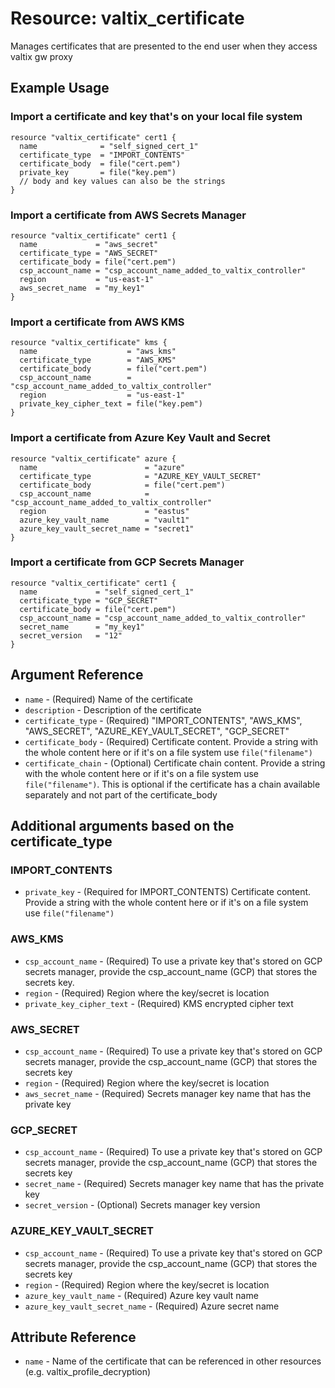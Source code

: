 # Resource: valtix_certificate
Manages certificates that are presented to the end user when they access valtix gw proxy

## Example Usage

### Import a certificate and key that's on your local file system
```hcl
resource "valtix_certificate" cert1 {
  name              = "self_signed_cert_1"
  certificate_type  = "IMPORT_CONTENTS"
  certificate_body  = file("cert.pem")
  private_key       = file("key.pem")
  // body and key values can also be the strings
}
```

### Import a certificate from AWS Secrets Manager
```hcl
resource "valtix_certificate" cert1 {
  name             = "aws_secret"
  certificate_type = "AWS_SECRET"
  certificate_body = file("cert.pem")
  csp_account_name = "csp_account_name_added_to_valtix_controller"
  region           = "us-east-1"
  aws_secret_name  = "my_key1"
}
```

### Import a certificate from AWS KMS
```hcl
resource "valtix_certificate" kms {
  name                    = "aws_kms"
  certificate_type        = "AWS_KMS"
  certificate_body        = file("cert.pem")
  csp_account_name        = "csp_account_name_added_to_valtix_controller"
  region                  = "us-east-1"
  private_key_cipher_text = file("key.pem")
}
```

### Import a certificate from Azure Key Vault and Secret
```hcl
resource "valtix_certificate" azure {
  name                        = "azure"
  certificate_type            = "AZURE_KEY_VAULT_SECRET"
  certificate_body            = file("cert.pem")
  csp_account_name            = "csp_account_name_added_to_valtix_controller"
  region                      = "eastus"
  azure_key_vault_name        = "vault1"
  azure_key_vault_secret_name = "secret1"
}
```

### Import a certificate from GCP Secrets Manager
```hcl
resource "valtix_certificate" cert1 {
  name             = "self_signed_cert_1"
  certificate_type = "GCP_SECRET"
  certificate_body = file("cert.pem")
  csp_account_name = "csp_account_name_added_to_valtix_controller"
  secret_name      = "my_key1"
  secret_version   = "12"
}
```

## Argument Reference
* `name` - (Required) Name of the certificate
* `description` - Description of the certificate
* `certificate_type` - (Required) "IMPORT_CONTENTS", "AWS_KMS", "AWS_SECRET", "AZURE_KEY_VAULT_SECRET", "GCP_SECRET"
* `certificate_body` - (Required) Certificate content. Provide a string with the whole content here or if it's on a file system use `file("filename")`
* `certificate_chain` - (Optional) Certificate chain content. Provide a string with the whole content here or if it's on a file system use `file("filename")`. This is optional if the certificate has a chain available separately and not part of the certificate_body

## Additional arguments based on the certificate_type

### IMPORT_CONTENTS
* `private_key` - (Required for IMPORT_CONTENTS) Certificate content. Provide a string with the whole content here or if it's on a file system use `file("filename")`

### AWS_KMS
* `csp_account_name` - (Required) To use a private key that's stored on GCP secrets manager, provide the csp_account_name (GCP) that stores the secrets key.
* `region` - (Required) Region where the key/secret is location
* `private_key_cipher_text` - (Required) KMS encrypted cipher text

### AWS_SECRET
* `csp_account_name` - (Required) To use a private key that's stored on GCP secrets manager, provide the csp_account_name (GCP) that stores the secrets key
* `region` - (Required) Region where the key/secret is location
* `aws_secret_name` - (Required) Secrets manager key name that has the private key

### GCP_SECRET
* `csp_account_name` - (Required) To use a private key that's stored on GCP secrets manager, provide the csp_account_name (GCP) that stores the secrets key
* `secret_name` - (Required) Secrets manager key name that has the private key
* `secret_version` - (Optional) Secrets manager key version

### AZURE_KEY_VAULT_SECRET
* `csp_account_name` - (Required) To use a private key that's stored on GCP secrets manager, provide the csp_account_name (GCP) that stores the secrets key
* `region` - (Required) Region where the key/secret is location
* `azure_key_vault_name` - (Required) Azure key vault name
* `azure_key_vault_secret_name` - (Required) Azure secret name

## Attribute Reference
* `name` - Name of the certificate that can be referenced in other resources (e.g. valtix_profile_decryption)